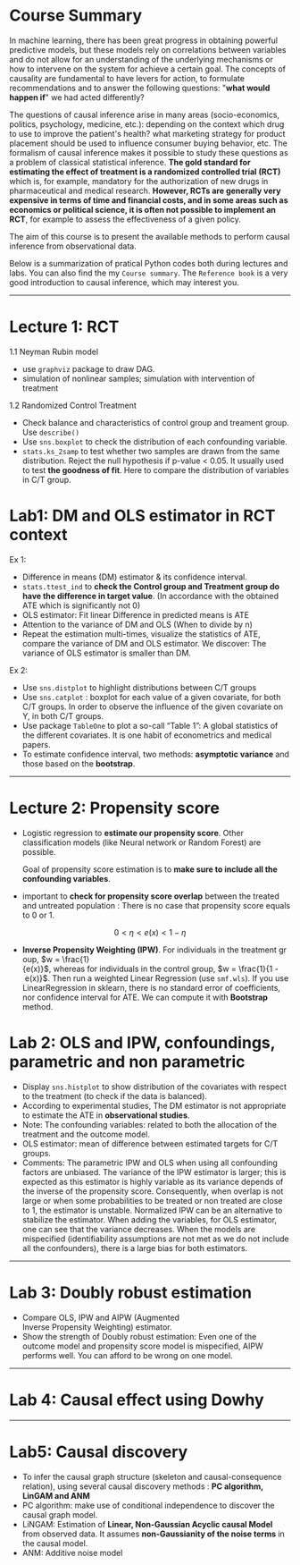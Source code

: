 # Course Summary

In machine learning, there has been great progress in obtaining powerful predictive models, but these models rely on correlations between variables and do not allow for an understanding of the underlying mechanisms or how to intervene on the system for achieve a certain goal. The concepts of causality are fundamental to have levers for action, to formulate recommendations and to answer the following questions: "**what would happen if**" we had acted differently?

The questions of causal inference arise in many areas (socio-economics, politics, psychology, medicine, etc.): depending on the context which drug to use to improve the patient's health? what marketing strategy for product placement should be used to influence consumer buying behavior, etc. The formalism of causal inference makes it possible to study these questions as a problem of classical statistical inference. **The gold standard for estimating the effect of treatment is a randomized controlled trial (RCT)** which is, for example, mandatory for the authorization of new drugs in pharmaceutical and medical research. **However, RCTs are generally very expensive in terms of time and financial costs, and in some areas such as economics or political science, it is often not possible to implement an RCT**, for example to assess the effectiveness of a given policy.

The aim of this course is to present  the available methods to perform causal inference from observational data.

Below is a summarization of pratical Python codes both during lectures and labs. You can also find the my `Course summary`. The `Reference book` is a very good introduction to causal inference, which may interest you.

---

# Lecture 1: RCT

1.1 Neyman Rubin model

- use `graphviz` package to draw DAG.
- simulation of nonlinear samples; simulation with intervention of treatment

1.2 Randomized Control Treatment

- Check balance and characteristics of control group and treament group. Use `describe()`
- Use `sns.boxplot` to check the distribution of each confounding variable.
- `stats.ks_2samp` to test whether two samples are drawn from the same distribution. Reject the null hypothesis if p-value < 0.05. It usually used to test **the goodness of fit**. Here to compare the distribution of variables in C/T group.

# Lab1: DM and OLS estimator in RCT context

Ex 1:

- Difference in means (DM) estimator & its confidence interval.
- `stats.ttest_ind` to **check the Control group and Treatment group do have the difference in target value**. (In accordance with the obtained ATE which is significantly not 0)
- OLS estimator: Fit linear  Difference in predicted means is ATE
- Attention to the variance of DM and OLS (When to divide by n)
- Repeat the estimation multi-times, visualize the statistics of ATE, compare the variance of DM and OLS estimator. We discover: The variance of OLS estimator is smaller than DM.

Ex 2:

- Use `sns.distplot` to highlight distributions between C/T groups
- Use `sns.catplot` : boxplot for each value of a given covariate, for both C/T groups. In order to observe the influence of the given covariate on Y, in both C/T groups.
- Use package `TableOne` to plot a so-call “Table 1”: A global statistics of the different covariates. It is one habit of econometrics and medical papers.
- To estimate confidence interval, two methods: **asymptotic variance** and those based on the **bootstrap**.

---

# Lecture 2: Propensity score

- Logistic regression to **estimate our propensity score**. Other classification models (like Neural network or Random Forest) are possible.
    
    Goal of propensity score estimation is to **make sure to include all the confounding variables**.
    
- important to **check for propensity score overlap** between the treated and untreated population : There is no case that propensity score equals to 0 or 1.

$$
0 < \eta < e(x) < 1- \eta
$$

- **Inverse Propensity Weighting (IPW)**. For individuals in the treatment group, $w = \frac{1}{e(x)}$, whereas for individuals in the control group, $w = \frac{1}{1 - e(x)}$. Then run a weighted Linear Regression (use `smf.wls`). If you use LinearRegression in sklearn, there is no standard error of coefficients, nor confidence interval for ATE. We can compute it with **Bootstrap** method.

# Lab 2: OLS and IPW, confoundings, parametric and non parametric

- Display `sns.histplot` to show distribution of the covariates with respect to the treatment (to check if the data is balanced).
- According to experimental studies, The DM estimator is not appropriate to estimate the ATE in **observational studies**.
- Note: The confounding variables: related to both the allocation of the treatment and the outcome model.
- OLS estimator: mean of difference between estimated targets for C/T groups.
- Comments:
    The parametric IPW and OLS when using all confounding factors are unbiased. The variance of the IPW estimator is larger; this is expected as this estimator is highly variable as its variance depends of the inverse of the propensity score. Consequently, when overlap is not large or when some probabilities to be treated or non treated are close to 1, the estimator is unstable. Normalized IPW can be an alternative to stabilize the estimator. When adding the variables, for OLS estimator, one can see that the variance decreases. When the models are mispecified (identifiability assumptions are not met as we do not include all the confounders), there is a large bias for both estimators.

---

# Lab 3: Doubly robust estimation

- Compare OLS, IPW and AIPW (Augmented Inverse Propensity Weighting) estimator.
- Show the strength of Doubly robust estimation: Even one of the outcome model and propensity score model is mispecified, AIPW performs well. You can afford to be wrong on one model.

---

# Lab 4: Causal effect using Dowhy

---

# Lab5: Causal discovery

- To infer the causal graph structure (skeleton and causal-consequence relation), using several causal discovery methods : **PC algorithm, LinGAM and ANM**
- PC algorithm: make use of conditional independence to discover the causal graph model.
- LiNGAM: Estimation of **Linear, Non-Gaussian Acyclic causal Model** from observed data. It assumes **non-Gaussianity of the noise terms** in the causal model.
- ANM: Additive noise model